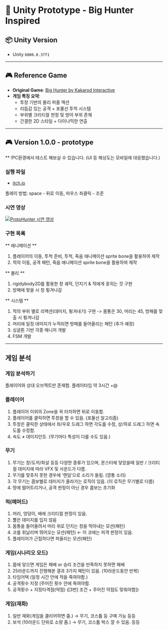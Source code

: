 # 🦣 Unity Prototype - Big Hunter Inspired

## 📦 Unity Version

- Unity `6000.0.37f1`

---

## 🎮 Reference Game

- **Original Game**: [Big Hunter by Kakarod Interactive](https://play.google.com/store/apps/details?id=com.kakarod.hunter)
- **게임 특징 요약**:
  - 투창 기반의 물리 퍼즐 액션
  - 리듬감 있는 공격 + 포물선 투척 시스템
  - 부위별 크리티컬 판정 및 방어 부위 존재
  - 간결한 2D 스타일 + 다이나믹한 연출

---

## 🎮 Version 1.0.0 - prototype
** !PC환경에서 테스트 해보실 수 있습니다. (UI 등 해상도는 모바일에 대응했습니다.)
### 실행 파일
- [itch.io](https://pakadopa.itch.io/smallhunter-demo)

플레이 방법: space - 뒤로 이동, 마우스 좌클릭 - 조준

### 시연 영상
[![ProtoHunter 시연 영상](https://img.youtube.com/vi/dboh5aAAP3Q/0.jpg)](https://youtu.be/dboh5aAAP3Q)

### 구현 목록

** 애니메이션 **
1. 플레이어의 이동, 투척 준비, 투척, 죽음 애니메이션 sprite bone을 활용하여 제작
2. 적의 이동, 공격 패턴, 죽음 애니메이션 sprite bone을 활용하여 제작

** 물리 **
1. rigidybody2D를 활용한 창 궤적, 던지기 & 적에게 꽂히는 것 구현
2. 방패에 맞을 시 창 튕겨나감

** 시스템 **
1. 적의 부위 별로 리액션(데미지, 튕겨내기) 구현 -> 몸통은 30, 머리는 45, 방패를 맞출 시 튕겨나감
2. 머리에 일정 데미지가 누적되면 방패를 들어올리는 패턴 (추가 예정)
3. 싱글톤 기반 각종 매니저 개발
4. FSM 개발

---

## 게임 분석

### 게임 분석하기

플레이어와 상대 오브젝트만 존재함.
플레이타임 약 3시간 +@

### 플레이어

1. 플레이어 이외의 Zone을 꾹 터치하면 뒤로 이동함.
2. 플레이어를 클릭하면 투창을 할 수 있음. (포물선 알고리즘)
3. 투창은 클릭한 상태에서 좌/우로 드래그 하면 각도를 수정, 상/하로 드래그 하면 속도를 수정함.
4. 속도 ≠ 데미지인듯. (무기마다 특성이 다를 수도 있음.)

### 무기

1. 무기는 창/도끼/화살 등등 다양한 종류가 있으며, 몬스터에 닿았을때 일반 / 크리티컬 데미지에 따라 VFX 및 사운드가 다름.
2. 무기를 맞추지 못한 경우에 ‘랜덤’으로 소리가 들림. (깡통 소리)
3. 각 무기는 콤보별로 데미지가 올라가는 로직이 있음. (이 로직은 무기별로 다름)
4. 땅에 떨어트리거나, 공격 판정이 아닌 경우 콤보는 초기화

### 적(메머드)

1. 머리, 엉덩이, 배에 크리티컬 판정이 있음.
2. 뿔은 데미지를 입지 않음
3. 몸통을 들어올려서 머리 위로 던지는 창을 막아내는 모션(패턴)
4. 코를 휘날리며 뛰어오는 모션(패턴) ← 이 코에는 피격 판정이 있음.
5. 플레이어가 근접하다면 퍼올리는 모션(패턴)

### 게임(시나리오 모드)

1. 몹에 닿으면 게임은 패배 or 승리 조건을 만족하지 못하면 패배
2. 25라운드까지 진행해본 결과 3가지 패턴이 있음. (10라운드동안 반복)
3. 타임어택 (일정 시간 안에 적을 죽여야함.)
4. 공격횟수 지정 (주어진 횟수 안에 죽여야함.
5. 공격횟수 + 지정타격점(약점) ([3번] 조건 + 주어진 약점도 맞춰야함])

### 게임(재화)

1. 일반 재화(게임을 클리어하면 줌.) → 무기, 코스튬 등 구매 가능 등등
2. 보석 (10라운드 단위로 소량 줌.) → 무기, 코스튬 박스 깔 수 있음. 등등
